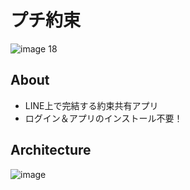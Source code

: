 # プチ約束

![image 18](https://github.com/user-attachments/assets/fedfe622-a48a-45f3-9f7c-91067ccc282d)

## About

- LINE上で完結する約束共有アプリ
- ログイン＆アプリのインストール不要！

## Architecture
![image](https://github.com/user-attachments/assets/5b0ae5f6-f5e8-4f2d-8e98-0b5db1a2a1ac)
